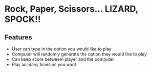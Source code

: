 # Rock, Paper, Scissors... LIZARD, SPOCK!!

## Features
- User can type in the option you would like to play
- Computer will randomly generate the option they would like to play
- Can keep score betweem player and the computer
- Play as many times as you want

